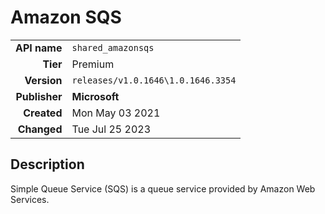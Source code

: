 # Amazon SQS
| | |
|-:|-|
|**API name**|`shared_amazonsqs`|
|**Tier**|Premium|
|**Version**|`releases/v1.0.1646\1.0.1646.3354`|
|**Publisher**|**Microsoft**|
|**Created**|Mon May 03 2021|
|**Changed**|Tue Jul 25 2023|

## Description
Simple Queue Service (SQS) is a queue service provided by Amazon Web Services.
